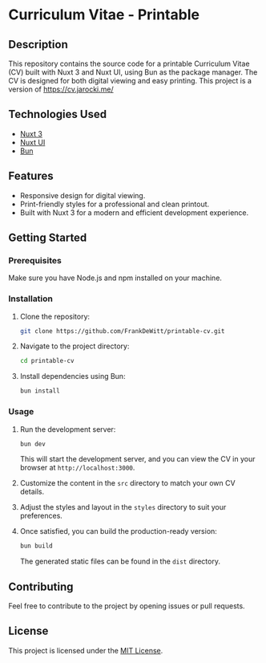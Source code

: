 # Curriculum Vitae - Printable

## Description

This repository contains the source code for a printable Curriculum Vitae (CV) built with Nuxt 3 and Nuxt UI, using Bun as the package manager. The CV is designed for both digital viewing and easy printing.
This project is a version of https://cv.jarocki.me/

## Technologies Used

- [Nuxt 3](https://v3.nuxtjs.org/)
- [Nuxt UI](https://v3.nuxtjs.org/ui)
- [Bun](https://bun.js.org/)

## Features

- Responsive design for digital viewing.
- Print-friendly styles for a professional and clean printout.
- Built with Nuxt 3 for a modern and efficient development experience.

## Getting Started

### Prerequisites

Make sure you have Node.js and npm installed on your machine.

### Installation

1. Clone the repository:

   ```bash
   git clone https://github.com/FrankDeWitt/printable-cv.git
   ```

2. Navigate to the project directory:

   ```bash
   cd printable-cv
   ```

3. Install dependencies using Bun:

   ```bash
   bun install
   ```

### Usage

1. Run the development server:

   ```bash
   bun dev
   ```

   This will start the development server, and you can view the CV in your browser at `http://localhost:3000`.

2. Customize the content in the `src` directory to match your own CV details.

3. Adjust the styles and layout in the `styles` directory to suit your preferences.

4. Once satisfied, you can build the production-ready version:

   ```bash
   bun build
   ```

   The generated static files can be found in the `dist` directory.

## Contributing

Feel free to contribute to the project by opening issues or pull requests.

## License

This project is licensed under the [MIT License](LICENSE.md).
